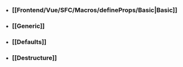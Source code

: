 - ### [[Frontend/Vue/SFC/Macros/defineProps/Basic|Basic]]
- ### [[Generic]]
- ### [[Defaults]]
- ### [[Destructure]]
